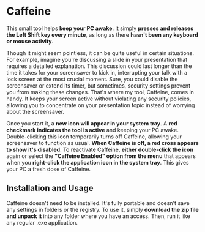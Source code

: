 # Caffeine

This small tool helps **keep your PC awake**. It simply **presses and releases the Left Shift key every minute**, as long as there **hasn't been any keyboard or mouse activity**.

Though it might seem pointless, it can be quite useful in certain situations. For example, imagine you're discussing a slide in your presentation that requires a detailed explanation. This discussion could last longer than the time it takes for your screensaver to kick in, interrupting your talk with a lock screen at the most crucial moment. Sure, you could disable the screensaver or extend its timer, but sometimes, security settings prevent you from making these changes. That's where my tool, Caffeine, comes in handy. It keeps your screen active without violating any security policies, allowing you to concentrate on your presentation topic instead of worrying about the screensaver.

Once you start it, a **new icon will appear in your system tray**. A **red checkmark indicates the tool is active** and keeping your PC awake. Double-clicking this icon temporarily turns off Caffeine, allowing your screensaver to function as usual. **When Caffeine is off, a red cross appears to show it's disabled**. To reactivate Caffeine, **either double-click the icon** again or select the **"Caffeine Enabled" option from the menu** that appears when you **right-click the application icon in the system tray**. This gives your PC a fresh dose of Caffeine.

## Installation and Usage

Caffeine doesn't need to be installed. It's fully portable and doesn't save any settings in folders or the registry. To use it, simply **download the zip file and unpack it** into any folder where you have an access. Then, run it like any regular .exe application.
